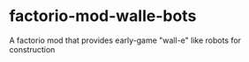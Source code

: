 # factorio-mod-walle-bots
A factorio mod that provides early-game "wall-e" like robots for construction
